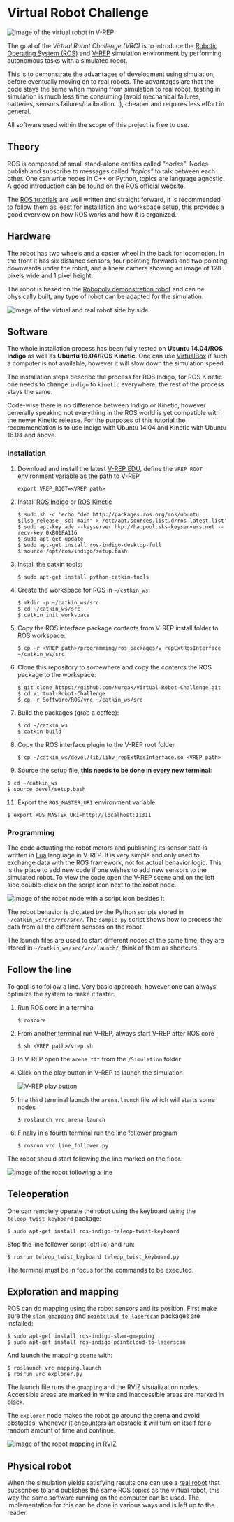 # Virtual Robot Challenge

![Image of the virtual robot in V-REP](Media/robot.png)

The goal of the *Virtual Robot Challenge (VRC)* is to introduce the [Robotic Operating System (ROS)](http://www.ros.org/) and [V-REP](http://www.coppeliarobotics.com/) simulation environment by performing autonomous tasks with a simulated robot.

This is to demonstrate the advantages of development using simulation, before eventually moving on to real robots. The advantages are that the code stays the same when moving from simulation to real robot, testing in simulation is much less time consuming (avoid mechanical failures, batteries, sensors failures/calibration...), cheaper and requires less effort in general.

All software used within the scope of this project is free to use.

## Theory

ROS is composed of small stand-alone entities called *"nodes"*. Nodes publish and subscribe to messages called *"topics"* to talk between each other. One can write nodes in C++ or Python, topics are language agnostic. A good introduction can be found on the [ROS official website](http://wiki.ros.org/ROS/Introduction).

The [ROS tutorials](http://wiki.ros.org/ROS/Tutorials) are well written and straight forward, it is recommended to follow them as least for installation and workspace setup, this provides a good overview on how ROS works and how it is organized.

## Hardware

The robot has two wheels and a caster wheel in the back for locomotion. In the front it has six distance sensors, four pointing forwards and two pointing downwards under the robot, and a linear camera showing an image of 128 pixels wide and 1 pixel height.

The robot is based on the [Robopoly demonstration robot](https://github.com/Robopoly/Printed-base) and can be physically built, any type of robot can be adapted for the simulation.

![Image of the virtual and real robot side by side](Media/virtual_real.png)

## Software

The whole installation process has been fully tested on **Ubuntu 14.04/ROS Indigo** as well as **Ubuntu 16.04/ROS Kinetic**. One can use [VirtualBox](https://www.virtualbox.org/wiki/Downloads) if such a computer is not available, however it will slow down the simulation speed.

The installation steps describe the process for ROS Indigo, for ROS Kinetic one needs to change `indigo` to `kinetic` everywhere, the rest of the process stays the same.

Code-wise there is no difference between Indigo or Kinetic, however generally speaking not everything in the ROS world is yet compatible with the newer Kinetic release. For the purposes of this tutorial the recommendation is to use Indigo with Ubuntu 14.04 and Kinetic with Ubuntu 16.04 and above.

### Installation

1. Download and install the latest [V-REP EDU](http://www.coppeliarobotics.com/downloads.html), define the `VREP_ROOT` environment variable as the path to V-REP

   ```
   export VREP_ROOT=<VREP path>
   ```

2. Install [ROS Indigo](http://wiki.ros.org/indigo/Installation/Ubuntu) or [ROS Kinetic](http://wiki.ros.org/kinetic/Installation/Ubuntu)

   ```
   $ sudo sh -c 'echo "deb http://packages.ros.org/ros/ubuntu $(lsb_release -sc) main" > /etc/apt/sources.list.d/ros-latest.list'
   $ sudo apt-key adv --keyserver hkp://ha.pool.sks-keyservers.net --recv-key 0xB01FA116
   $ sudo apt-get update
   $ sudo apt-get install ros-indigo-desktop-full
   $ source /opt/ros/indigo/setup.bash
   ```

3. Install the catkin tools:

   ```
   $ sudo apt-get install python-catkin-tools
   ```

4. Create the workspace for ROS in `~/catkin_ws`:

   ```
   $ mkdir -p ~/catkin_ws/src
   $ cd ~/catkin_ws/src
   $ catkin_init_workspace
   ```

5. Copy the ROS interface package contents from V-REP install folder to ROS workspace:

   ```
   $ cp -r <VREP path>/programming/ros_packages/v_repExtRosInterface ~/catkin_ws/src
   ```

7. Clone this repository to somewhere and copy the contents the ROS package to the workspace:

   ```
   $ git clone https://github.com/Nurgak/Virtual-Robot-Challenge.git
   $ cd Virtual-Robot-Challenge
   $ cp -r Software/ROS/vrc ~/catkin_ws/src
   ```

8. Build the packages (grab a coffee):

   ```
   $ cd ~/catkin_ws
   $ catkin build
   ```

9. Copy the ROS interface plugin to the V-REP root folder

   ```
   $ cp ~/catkin_ws/devel/lib/libv_repExtRosInterface.so <VREP path>
   ```

10. Source the setup file, **this needs to be done in every new terminal**:

   ```
   $ cd ~/catkin_ws
   $ source devel/setup.bash
   ```

11. Export the `ROS_MASTER_URI` environment variable

   ```
   $ export ROS_MASTER_URI=http://localhost:11311
   ```

### Programming

The code actuating the robot motors and publishing its sensor data is written in [Lua](https://www.lua.org/about.html) language in V-REP. It is very simple and only used to exchange data with the ROS framework, not for actual behavior logic. This is the place to add new code if one wishes to add new sensors to the simulated robot. To view the code open the V-REP scene and on the left side double-click on the script icon next to the robot node.

![Image of the robot node with a script icon besides it](Media/lua_script.png)

The robot behavior is dictated by the Python scripts stored in `~/catkin_ws/src/vrc/src/`. The `sample.py` script shows how to process the data from all the different sensors on the robot.

The launch files are used to start different nodes at the same time, they are stored in `~/catkin_ws/src/vrc/launch/`, think of them as shortcuts.

## Follow the line

To goal is to follow a line. Very basic approach, however one can always optimize the system to make it faster.

1. Run ROS core in a terminal

   ```
   $ roscore
   ```

2. From another terminal run V-REP, always start V-REP after ROS core

   ```
   $ sh <VREP path>/vrep.sh
   ```

3. In V-REP open the `arena.ttt` from the `/Simulation` folder
4. Click on the play button in V-REP to launch the simulation

   ![V-REP play button](Media/play.png)

5. In a third terminal launch the `arena.launch` file which will starts some nodes

   ```
   $ roslaunch vrc arena.launch
   ```

6. Finally in a fourth terminal run the line follower program

   ```
   $ rosrun vrc line_follower.py
   ```

The robot should start following the line marked on the floor.

![Image of the robot following a line](Media/line_follower.gif)

## Teleoperation

One can remotely operate the robot using the keyboard using the `teleop_twist_keyboard` package:

    $ sudo apt-get install ros-indigo-teleop-twist-keyboard

Stop the line follower script (ctrl+c) and run:

    $ rosrun teleop_twist_keyboard teleop_twist_keyboard.py

The terminal must be in focus for the commands to be executed.

## Exploration and mapping

ROS can do mapping using the robot sensors and its position. First make sure the [`slam_gmapping`](http://wiki.ros.org/slam_gmapping) and [`pointcloud_to_laserscan`](http://wiki.ros.org/pointcloud_to_laserscan) packages are installed:

    $ sudo apt-get install ros-indigo-slam-gmapping
    $ sudo apt-get install ros-indigo-pointcloud-to-laserscan

And launch the mapping scene with:

    $ roslaunch vrc mapping.launch
    $ rosrun vrc explorer.py

The launch file runs the `gmapping` and the RVIZ visualization nodes. Accessible areas are marked in white and inaccessible areas are marked in black.

The `explorer` node makes the robot go around the arena and avoid obstacles, whenever it encounters an obstacle it will turn on itself for a random amount of time and continue.

![Image of the robot mapping in RVIZ](Media/mapping.gif)

## Physical robot

When the simulation yields satisfying results one can use a [real robot](https://github.com/Robopoly/Printed-base) that subscribes to and publishes the same ROS topics as the virtual robot, this way the same software running on the computer can be used. The implementation for this can be done in various ways and is left up to the reader.
